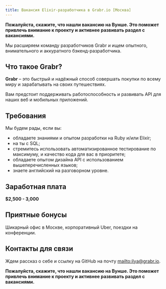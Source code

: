 ```yaml
---
title: Вакансия Elixir-разработчика в Grabr.io [Москва]
---
```

**Пожалуйста, скажите, что нашли вакансию на Вунше. Это поможет привлечь внимание к проекту и активнее развивать раздел с вакансиями.**

Мы расширяем команду разработчиков Grabr и ищем опытного, внимательного и аккуратного бэкенд-разработчика.

## Что такое Grabr?

**Grabr** – это быстрый и надёжный способ совершать покупки по всему миру и зарабатывать на своих путешествиях.

Вам предстоит поддерживать работоспособность и развивать API для наших веб и мобильных приложений.

## Требования

Мы будем рады, если вы:
- обладаете знаниями и опытом разработки на Ruby и/или Elixir;
- на ты с SQL;
- стремитесь использовать автоматизированное тестирование по максимуму, и качество кода для вас в приоритете;
- обладаете опытом дизайна API с использованием вышеперечисленных языков;
- знаете английский на разговорном уровне.

## Заработная плата

**$2,500 - 3,000**

## Приятные бонусы

Шикарный офис в Москве, корпоративный Uber, поездки на конференции.

## Контакты для связи

Ждем рассказ о себе и ссылку на GitHub на почту <mailto:ilya@grabr.io>.

**Пожалуйста, скажите, что нашли вакансию на Вунше. Это поможет привлечь внимание к проекту и активнее развивать раздел с вакансиями.**
